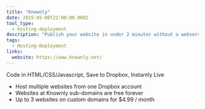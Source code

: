 ```yaml
---
title: "Knownly"
date: 2015-05-08T22:00:00.000Z
tool_type: 
  - hosting-deployment
description: "Publish your website in under 2 minutes without a webserver"
tags:
  - Hosting-Deployment
links:
  website: https://www.knownly.net/
---
```

Code in HTML/CSS/Javascript, Save to Dropbox, Instantly Live

- Host multiple websites from one Dropbox account
- Websites at Knownly sub-domains are free forever
- Up to 3 websites on custom domains for $4.99 / month




